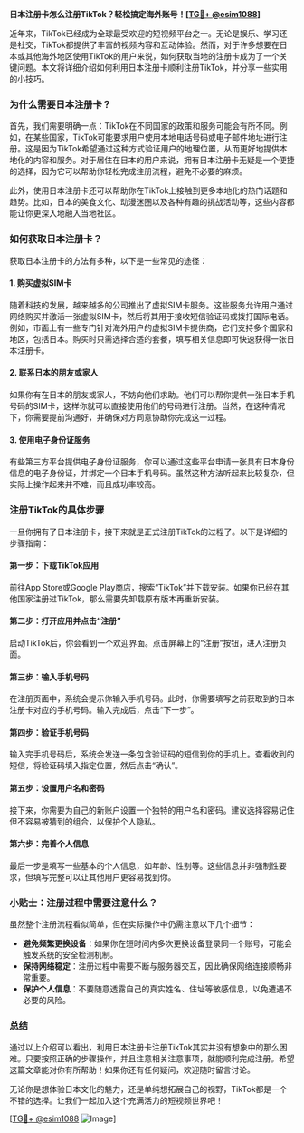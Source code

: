 **日本注册卡怎么注册TikTok？轻松搞定海外账号！[[TG💪+ @esim1088](https://t.me/s/esim1088)]**

近年来，TikTok已经成为全球最受欢迎的短视频平台之一。无论是娱乐、学习还是社交，TikTok都提供了丰富的视频内容和互动体验。然而，对于许多想要在日本或其他海外地区使用TikTok的用户来说，如何获取当地的注册卡成为了一个关键问题。本文将详细介绍如何利用日本注册卡顺利注册TikTok，并分享一些实用的小技巧。

### 为什么需要日本注册卡？

首先，我们需要明确一点：TikTok在不同国家的政策和服务可能会有所不同。例如，在某些国家，TikTok可能要求用户使用本地电话号码或电子邮件地址进行注册。这是因为TikTok希望通过这种方式验证用户的地理位置，从而更好地提供本地化的内容和服务。对于居住在日本的用户来说，拥有日本注册卡无疑是一个便捷的选择，因为它可以帮助你轻松完成注册流程，避免不必要的麻烦。

此外，使用日本注册卡还可以帮助你在TikTok上接触到更多本地化的热门话题和趋势。比如，日本的美食文化、动漫迷圈以及各种有趣的挑战活动等，这些内容都能让你更深入地融入当地社区。

### 如何获取日本注册卡？

获取日本注册卡的方法有多种，以下是一些常见的途径：

#### 1. **购买虚拟SIM卡**
   随着科技的发展，越来越多的公司推出了虚拟SIM卡服务。这些服务允许用户通过网络购买并激活一张虚拟SIM卡，然后将其用于接收短信验证码或拨打国际电话。例如，市面上有一些专门针对海外用户的虚拟SIM卡提供商，它们支持多个国家和地区，包括日本。购买时只需选择合适的套餐，填写相关信息即可快速获得一张日本注册卡。

#### 2. **联系日本的朋友或家人**
   如果你有在日本的朋友或家人，不妨向他们求助。他们可以帮你提供一张日本手机号码的SIM卡，这样你就可以直接使用他们的号码进行注册。当然，在这种情况下，你需要提前沟通好，并确保对方同意协助你完成这一过程。

#### 3. **使用电子身份证服务**
   有些第三方平台提供电子身份证服务，你可以通过这些平台申请一张具有日本身份信息的电子身份证，并绑定一个日本手机号码。虽然这种方法听起来比较复杂，但实际上操作起来并不难，而且成功率较高。

### 注册TikTok的具体步骤

一旦你拥有了日本注册卡，接下来就是正式注册TikTok的过程了。以下是详细的步骤指南：

#### 第一步：下载TikTok应用
前往App Store或Google Play商店，搜索“TikTok”并下载安装。如果你已经在其他国家注册过TikTok，那么需要先卸载原有版本再重新安装。

#### 第二步：打开应用并点击“注册”
启动TikTok后，你会看到一个欢迎界面。点击屏幕上的“注册”按钮，进入注册页面。

#### 第三步：输入手机号码
在注册页面中，系统会提示你输入手机号码。此时，你需要填写之前获取到的日本注册卡对应的手机号码。输入完成后，点击“下一步”。

#### 第四步：验证手机号码
输入完手机号码后，系统会发送一条包含验证码的短信到你的手机上。查看收到的短信，将验证码填入指定位置，然后点击“确认”。

#### 第五步：设置用户名和密码
接下来，你需要为自己的新账户设置一个独特的用户名和密码。建议选择容易记住但不容易被猜到的组合，以保护个人隐私。

#### 第六步：完善个人信息
最后一步是填写一些基本的个人信息，如年龄、性别等。这些信息并非强制性要求，但填写完整可以让其他用户更容易找到你。

### 小贴士：注册过程中需要注意什么？

虽然整个注册流程看似简单，但在实际操作中仍需注意以下几个细节：

- **避免频繁更换设备**：如果你在短时间内多次更换设备登录同一个账号，可能会触发系统的安全检测机制。
- **保持网络稳定**：注册过程中需要不断与服务器交互，因此确保网络连接顺畅非常重要。
- **保护个人信息**：不要随意透露自己的真实姓名、住址等敏感信息，以免遭遇不必要的风险。

### 总结

通过以上介绍可以看出，利用日本注册卡注册TikTok其实并没有想象中的那么困难。只要按照正确的步骤操作，并且注意相关注意事项，就能顺利完成注册。希望这篇文章能对你有所帮助！如果你还有任何疑问，欢迎随时留言讨论。

无论你是想体验日本文化的魅力，还是单纯想拓展自己的视野，TikTok都是一个不错的选择。让我们一起加入这个充满活力的短视频世界吧！

[[TG💪+ @esim1088](https://t.me/s/esim1088) ![Image](https://i.postimg.cc/4NQfJmqS/Snipaste-2025-05-13-00-14-12.png)]